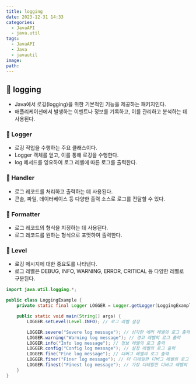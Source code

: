 ```yaml
---
title: logging
date: 2023-12-31 14:33
categories:
  - JavaAPI
  - java.util
tags:
  - JavaAPI
  - Java
  - javautil
image: 
path:
---
```


## 🌈 logging
+ Java에서 로깅(logging)을 위한 기본적인 기능을 제공하는 패키지인다.
+ 애플리케이션에서 발생하는 이벤트나 정보를 기록하고, 이를 관리하고 분석하는 데 사용된다.

### 📌 Logger
+ 로깅 작업을 수행하는 주요 클래스이다.
+ Logger 객체를 얻고, 이를 통해 로깅을 수행한다.
+ log 메서드를 잉요하여 로그 레벨에 따른 로그를 출력한다.

### 📌 Handler
+ 로그 레코드를 처리하고 출력하는 데 사용된다.
+ 콘솔, 파일, 데이터베이스 등 다양한 출력 소스로 로그를 전달할 수 있다.

### 📌 Formatter
+ 로그 레코드의 형식을 지정하는 데 사용된다.
+ 로그 레코드를 원하는 형식으로 포맷하여 출력한다.

### 📌 Level
+ 로깅 메시지에 대한 중요도를 나타낸다.
+ 로그 레벨은 DEBUG, INFO, WARNING, ERROR, CRITICAL 등 다양한 레벨로 구분된다.

```java
import java.util.logging.*;

public class LoggingExample {
    private static final Logger LOGGER = Logger.getLogger(LoggingExample.class.getName());

    public static void main(String[] args) {
        LOGGER.setLevel(Level.INFO); // 로그 레벨 설정

        LOGGER.severe("Severe log message"); // 심각한 에러 레벨의 로그 출력
        LOGGER.warning("Warning log message"); // 경고 레벨의 로그 출력
        LOGGER.info("Info log message"); // 정보 레벨의 로그 출력
        LOGGER.config("Config log message"); // 설정 레벨의 로그 출력
        LOGGER.fine("Fine log message"); // 디버그 레벨의 로그 출력
        LOGGER.finer("Finer log message"); // 더 디테일한 디버그 레벨의 로그 출력
        LOGGER.finest("Finest log message"); // 가장 디테일한 디버그 레벨의 로그 출력
    }
}

``````